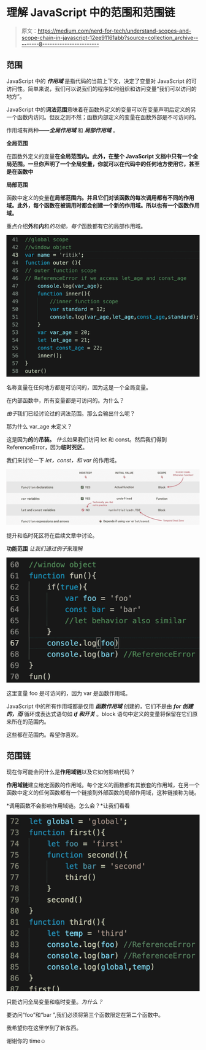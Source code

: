 # 理解 JavaScript 中的范围和范围链

> 原文：<https://medium.com/nerd-for-tech/understand-scopes-and-scope-chain-in-javascript-12ee91161abb?source=collection_archive---------8----------------------->

## 范围

JavaScript 中的 ***作用域*** 是指代码的当前上下文，决定了变量对 JavaScript 的可访问性。简单来说，我们可以说我们的程序如何组织和访问变量“我们可以访问的地方”。

JavaScript 中的**词法范围**意味着在函数外定义的变量可以在变量声明后定义的另一个函数内访问。但反之则不然；函数内部定义的变量在函数外部是不可访问的。

作用域有两种——***全局作用域*** 和 ***局部作用域*** 。

**全局范围**

在函数外定义的变量**在全局范围内。此外，在整个 JavaScript 文档中只有一个全局范围。一旦你声明了一个全局变量，你就可以在代码中的任何地方使用它，甚至是在函数中**

**局部范围**

函数中定义的变量**在局部范围内。并且它们对该函数的每次调用都有不同的作用域。此外，每个函数在被调用时都会创建一个新的作用域。所以也有一个函数作用域。**

重点介绍**外**和**内**和*的功能。每个*函数都有它的局部作用域。

![](img/541a9db3659b1e21655d09732830ada6.png)

名称变量在任何地方都是可访问的，因为这是一个全局变量。

在内部函数中，所有变量都是可访问的。为什么？

*由于*我们已经讨论过的词法范围。那么会输出什么呢？

那为什么 var_age 未定义？

这是因为**的**的**吊装。** *什么*如果我们访问 let 和 const。然后我们得到 ReferenceError，因为**临时死区**。

我们来讨论一下 *let，const，和 var* 的作用域。

![](img/5330fbf0799eca5665ad85fd3697b176.png)

提升和临时死区将在后续文章中讨论。

**功能范围** *让我们通过例子*来理解

![](img/ff6ec08a324f50ee35543d9e31907802.png)

这里变量 foo 是可访问的，因为 var 是函数作用域。

JavaScript 中的所有作用域都是仅用 ***函数作用域*** 创建的，它们不是由 ***for 创建的，而*** 循环或表达式语句如 ***if 和开关*** 。block 语句中定义的变量将保留在它们原来所在的范围内。

这些都在范围内。希望你喜欢。

## 范围链

现在你可能会问什么是**作用域链**以及它如何影响代码？

**作用域链**建立给定函数的作用域。每个定义的函数都有其嵌套的作用域，在另一个函数中定义的任何函数都有一个链接到外部函数的局部作用域，这种链接称为链。

*调用函数不会影响作用域链。怎么会？*让我们看看

![](img/b49d4263c1e67e78882e499386508e93.png)

只能访问全局变量和临时变量。*为什么？*

要访问“foo”和“bar ”,我们必须将第三个函数限定在第二个函数中。

我希望你在这里学到了新东西。

谢谢你的 time☺️